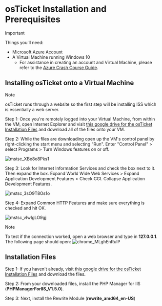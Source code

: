 # osTicket Installation and Prerequisites 

> [!Important]
> Things you'll need:
> - Microsoft Azure Account
> - A Virtual Machine running Windows 10
>   - For assistance in creating an account and Virtual Machine, please refer to the [Azure Crash Course Guide](https://github.com/EMoniSmall/azurecrashcourse).

<h2>Installing osTicket onto a Virtual Machine</h2>

> [!Note]
> osTicket runs through a website so the first step will be installing ISS which is essentially a web server.

Step 1: Once you're remotely logged into your Virtual Machine, from within the VM, open Internet Explorer and visit [this google drive for the osTicket Installation Files](https://drive.google.com/drive/folders/1APMfNyfNzcxZC6EzdaNfdZsUwxWYChf6) and download all of the files onto your VM.

Step 2: While the files are downloading open up the VM's control panel by right-clicking the start menu and selecting "Run". Enter "Control Panel" > select Programs > Turn Windows features on or off. 

![mstsc_XBe8o8Pks1](https://github.com/EMoniSmall/osInstall/assets/166156618/7c123e5f-cb1f-46d2-9e46-3e791804bcd2)


Step 3: Look for Internet Information Services and check the box next to it. Then expand the box. Expand World Wide Web Services > Expand Application Development Features > Check CGI. Collapse Application Development Features. 

![mstsc_3sO9T8Os1o](https://github.com/EMoniSmall/osInstall/assets/166156618/ad6c6667-7ba1-43c6-9182-a1caed9d7879)

Step 4: Expand Common HTTP Features and make sure everything is checked and hit OK.

![mstsc_vIwIgLO9gj](https://github.com/EMoniSmall/osInstall/assets/166156618/404d387b-3d80-48c8-8a84-9fa6f7d3e553)

> [!Note]
> To test if the connection worked, open a web browser and type in <b>127.0.0.1</b>. The following page should open:
> ![chrome_MLghEnRuIP](https://github.com/EMoniSmall/osInstall/assets/166156618/d14dd8da-fffd-40c5-b013-0d2de021578a)


<h2>Installation Files</h2>

Step 1: If you haven't already, visit [this google drive for the osTicket Installation Files](https://drive.google.com/drive/folders/1APMfNyfNzcxZC6EzdaNfdZsUwxWYChf6) and download the files. 

Step 2: From your downloaded files, install the PHP Manager for IIS (<b>PHPManagerForIIS_V1.5.0</b>).

Step 3: Next, install the Rewrite Module (<b>rewrite_amd64_en-US</b>)
